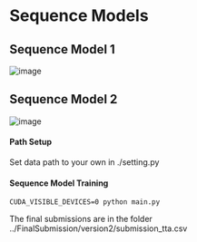 # Sequence Models

## Sequence Model 1
![image](https://github.com/SeuTao/RSNA2019_1st_place_solution/blob/master/png/s1.png)

## Sequence Model 2
![image](https://github.com/SeuTao/RSNA2019_1st_place_solution/blob/master/png/s2.png)

#### Path Setup
Set data path to your own in ./setting.py

#### Sequence Model Training
```
CUDA_VISIBLE_DEVICES=0 python main.py
```
The final submissions are in the folder ../FinalSubmission/version2/submission_tta.csv


















